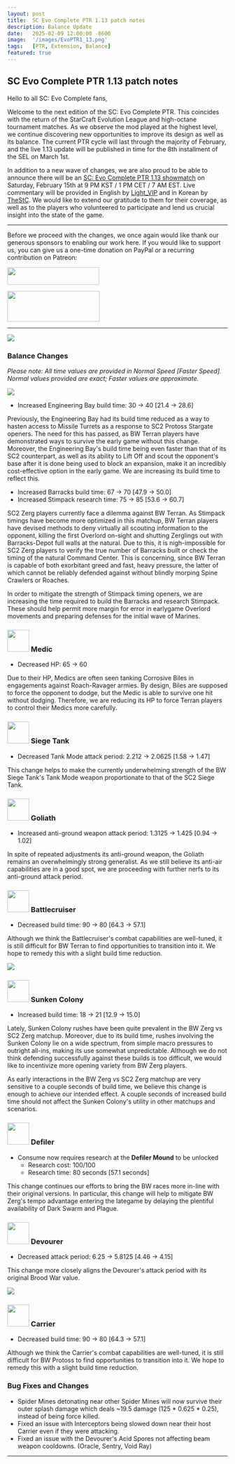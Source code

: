 ```yaml
---
layout: post
title:  SC Evo Complete PTR 1.13 patch notes
description: Balance Update
date:   2025-02-09 12:00:00 -0600
image:  '/images/EvoPTR1_13.png'
tags:   [PTR, Extension, Balance]
featured: true
---
```


## SC Evo Complete PTR 1.13 patch notes

Hello to all SC: Evo Complete fans,

Welcome to the next edition of the SC: Evo Complete PTR. This coincides with the return of the StarCraft Evolution League and high-octane tournament matches. As we observe the mod played at the highest level, we continue discovering new opportunities to improve its design as well as its balance. The current PTR cycle will last through the majority of February, and the live 1.13 update will be published in time for the 8th installment of the SEL on March 1st.

In addition to a new wave of changes, we are also proud to be able to announce there will be an <a href="https://liquipedia.net/starcraft2/Bingus_World/26">SC: Evo Complete PTR 1.13 showmatch</a> on Saturday, February 15th at 9 PM KST / 1 PM CET / 7 AM EST. Live commentary will be provided in English by <a href="https://www.twitch.tv/cranky_ducklings">Light_VIP</a> and in Korean by <a href="https://www.youtube.com/@SC1SC2/streams">TheStC</a>. We would like to extend our gratitude to them for their coverage, as well as to the players who volunteered to participate and lend us crucial insight into the state of the game.

***

Before we proceed with the changes, we once again would like thank our generous sponsors to enabling our work here. If you would like to support us, you can give us a one-time donation on PayPal or a recurring contribution on Patreon:

<a href="https://paypal.me/KopruluKat/"><img src="{{site.baseurl}}/images/blue.png" width="210" height="40"></a> 

<a href="https://www.patreon.com/TeamKopruluSC2"><img src="{{site.baseurl}}/images/becomeAPatronBanner.png" width="211" height="70"></a>

***

![]({{site.baseurl}}/images/Divider_Extension.png)

### Balance Changes
*Please note: All time values are provided in Normal Speed [Faster Speed]. Normal values provided are exact; Faster values are approximate.*

![]({{site.baseurl}}/images/Divider_Terran.png)

- Increased Engineering Bay build time: 30 -> 40 [21.4 -> 28.6]

Previously, the Engineering Bay had its build time reduced as a way to hasten access to Missile Turrets as a response to SC2 Protoss Stargate openers. The need for this has passed, as BW Terran players have demonstrated ways to survive the early game without this change. Moreover, the Engineering Bay's build time being even faster than that of its SC2 counterpart, as well as its ability to Lift Off and scout the opponent's base after it is done being used to block an expansion, make it an incredibly cost-effective option in the early game. We are increasing its build time to reflect this.

- Increased Barracks build time: 67 -> 70 [47.9 -> 50.0]
- Increased Stimpack research time: 75 -> 85 [53.6 -> 60.7]

SC2 Zerg players currently face a dilemma against BW Terran. As Stimpack timings have become more optimized in this matchup, BW Terran players have devised methods to deny virtually all scouting information to the opponent, killing the first Overlord on-sight and shutting Zerglings out with Barracks-Depot full walls at the natural. Due to this, it is nigh-impossible for SC2 Zerg players to verify the true number of Barracks built or check the timing of the natural Command Center. This is concerning, since BW Terran is capable of both exorbitant greed and fast, heavy pressure, the latter of which cannot be reliably defended against without blindly morping Spine Crawlers or Roaches.

In order to mitigate the strength of Stimpack timing openers, we are increasing the time required to build the Barracks and research Stimpack. These should help permit more margin for error in earlygame Overlord movements and preparing defenses for the initial wave of Marines.

### <img src="{{site.baseurl}}/images/btn-unit-terran-medic.png" width="50" height="50"> Medic
- Decreased HP: 65 -> 60

Due to their HP, Medics are often seen tanking Corrosive Biles in engagements against Roach-Ravager armies. By design, Biles are supposed to force the opponent to dodge, but the Medic is able to survive one hit without dodging. Therefore, we are reducing its HP to force Terran players to control their Medics more carefully.

### <img src="{{site.baseurl}}/images/btn-unit-terran-siegetank-sieged@scbw.png" width="50" height="50"> Siege Tank
- Decreased Tank Mode attack period: 2.212 -> 2.0625 [1.58 -> 1.47]

This change helps to make the currently underwhelming strength of the BW Siege Tank's Tank Mode weapon proportionate to that of the SC2 Siege Tank.

### <img src="{{site.baseurl}}/images/btn-unit-terran-goliath@scbw.png" width="50" height="50"> Goliath
- Increased anti-ground weapon attack period: 1.3125 -> 1.425 [0.94 -> 1.02]

In spite of repeated adjustments its anti-ground weapon, the Goliath remains an overwhelmingly strong generalist. As we still believe its anti-air capabilities are in a good spot, we are proceeding with further nerfs to its anti-ground attack period.

### <img src="{{site.baseurl}}/images/btn-unit-terran-battlecruiser@scbw.png" width="50" height="50"> Battlecruiser
- Decreased build time: 90 -> 80 [64.3 -> 57.1]

Although we think the Battlecruiser's combat capabilities are well-tuned, it is still difficult for BW Terran to find opportunities to transition into it. We hope to remedy this with a slight build time reduction.

![]({{site.baseurl}}/images/Divider_Zerg.png)

### <img src="{{site.baseurl}}/images/btn-building-zerg-sunkencolony@scbw.png" width="50" height="50"> Sunken Colony
- Increased build time: 18 -> 21 [12.9 -> 15.0]

Lately, Sunken Colony rushes have been quite prevalent in the BW Zerg vs SC2 Zerg matchup. Moreover, due to its build time, rushes involving the Sunken Colony lie on a wide spectrum, from simple macro pressures to outright all-ins, making its use somewhat unpredictable. Although we do not think defending successfully against these builds is too difficult, we would like to incentivize more opening variety from BW Zerg players.

As early interactions in the BW Zerg vs SC2 Zerg matchup are very sensitive to a couple seconds of build time, we believe this change is enough to achieve our intended effect. A couple seconds of increased build time should not affect the Sunken Colony's utility in other matchups and scenarios.

### <img src="{{site.baseurl}}/images/btn-unit-zerg-defiler@scbw.png" width="50" height="50"> Defiler
- Consume now requires research at the **Defiler Mound** to be unlocked
    - Research cost: 100/100
    - Research time: 80 seconds [57.1 seconds]

This change continues our efforts to bring the BW races more in-line with their original versions. In particular, this change will help to mitigate BW Zerg's tempo advantage entering the lategame by delaying the plentiful availability of Dark Swarm and Plague.

### <img src="{{site.baseurl}}/images/btn-unit-zerg-devourerex3.png" width="50" height="50"> Devourer
- Decreased attack period: 6.25 -> 5.8125 [4.46 -> 4.15]

This change more closely aligns the Devourer's attack period with its original Brood War value.

![]({{site.baseurl}}/images/Divider_Protoss.png)

### <img src="{{site.baseurl}}/images/btn-unit-protoss-carrier@scbw.png" width="50" height="50"> Carrier
- Decreased build time: 90 -> 80 [64.3 -> 57.1]

Although we think the Carrier's combat capabilities are well-tuned, it is still difficult for BW Protoss to find opportunities to transition into it. We hope to remedy this with a slight build time reduction.

### Bug Fixes and Changes

- Spider Mines detonating near other Spider Mines will now survive their outer splash damage which deals ~19.5 damage (125 * 0.625 * 0.25), instead of being force killed.
- Fixed an issue with Interceptors being slowed down near their host Carrier even if they were attacking.
- Fixed an issue with the Devourer's Acid Spores not affecting beam weapon cooldowns. (Oracle, Sentry, Void Ray)

***